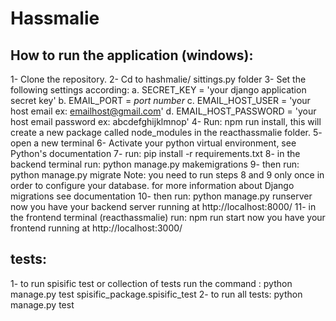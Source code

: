 # Hassmalie

## How to run the application (windows):
1- Clone the repository. 
2- Cd to hashmalie/ sittings.py folder 
3- Set the following settings according: a. SECRET_KEY = 'your django application secret key' b. EMAIL_PORT = *port number* c. EMAIL_HOST_USER = 'your host email ex: emailhost@gmail.com' d. EMAIL_HOST_PASSWORD = 'your host email password ex: abcdefghijklmnop' 
4- Run: npm run install, this will create a new package called node_modules in the reacthassmalie folder. 
5- open a new terminal 
6- Activate your python virtual environment, see Python's documentation 
7- run: pip install -r requirements.txt 
8- in the backend terminal run: python manage.py makemigrations 
9- then run: python manage.py migrate Note: you need to run steps 8 and 9 only once in order to configure your database. for more information about Django migrations see documentation 
10- then run: python manage.py runserver now you have your backend server running at http://localhost:8000/ 
11- in the frontend terminal (reacthassmalie) run: npm run start now you have your frontend running at http://localhost:3000/

## tests: 
1- to run spisific test or collection of tests run the command : python manage.py test spisific_package.spisific_test 
2- to run all tests: python manage.py test
